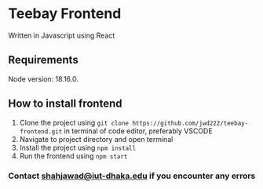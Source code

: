 # Teebay Frontend

Written in Javascript using React

## Requirements

Node version: 18.16.0.

## How to install frontend

1. Clone the project using `git clone https://github.com/jwd222/teebay-frontend.git` in terminal of code editor, preferably VSCODE
2. Navigate to project directory and open terminal
3. Install the project using `npm install`
4. Run the frontend using `npm start`

### Contact shahjawad@iut-dhaka.edu if you encounter any errors
